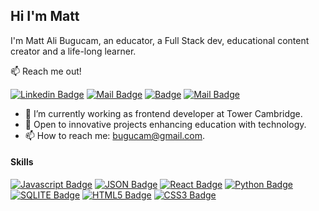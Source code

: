 ## Hi I'm Matt

I'm Matt Ali Bugucam, an educator, a Full Stack dev, educational content creator and a life-long learner.

:mailbox: Reach me out!

[![Linkedin Badge](https://img.shields.io/badge/-MattAliBugucam-0e76a8?style=flat&labelColor=0e76a8&logo=linkedin&logoColor=white)](https://www.linkedin.com/in/mattalibugucam/) [![Mail Badge](https://img.shields.io/badge/-bugucam-c0392b?style=flat&labelColor=c0392b&logo=gmail&logoColor=white)](mailto:bugucam@gmail.com) [![Badge](https://img.shields.io/badge/Homepage-mabgcm.com-brightgreen)](https://www.mabgcm.com) [![Mail Badge](https://img.shields.io/badge/-TeacherTech-e74c3c?style=flat&labelColor=e74c3c&logo=youtube&logoColor=white)](https://www.youtube.com/channel/UCp916DkUotcxQToeMXlAq4A)


- 🔭 I’m currently working as frontend developer at Tower Cambridge.
- 🤔 Open to innovative projects enhancing education with technology.
- 📫 How to reach me: bugucam@gmail.com.

#### Skills


[![Javascript Badge](https://img.shields.io/badge/-Javascript-F0DB4F?style=for-the-badge&labelColor=black&logo=javascript&logoColor=F0DB4F)](#)
[![JSON Badge](https://img.shields.io/badge/json-5E5C5C?style=for-the-badge&logo=json&logoColor=white)](#)
[![React Badge](https://img.shields.io/badge/-React-61DBFB?style=for-the-badge&labelColor=black&logo=react&logoColor=61DBFB)](#) 
[![Python Badge](https://img.shields.io/badge/Python-FFD43B?style=for-the-badge&logo=python&logoColor=blue)](#)
[![SQLITE Badge](https://img.shields.io/badge/SQLite-07405E?style=for-the-badge&logo=sqlite&logoColor=white)](#)
[![HTML5 Badge](https://img.shields.io/badge/HTML5-E34F26?style=for-the-badge&logo=html5&logoColor=white)](#)
[![CSS3 Badge](https://img.shields.io/badge/CSS3-1572B6?style=for-the-badge&logo=css3&logoColor=white)](#)
